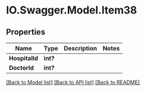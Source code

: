 # IO.Swagger.Model.Item38
## Properties

Name | Type | Description | Notes
------------ | ------------- | ------------- | -------------
**HospitalId** | **int?** |  | 
**DoctorId** | **int?** |  | 

[[Back to Model list]](../README.md#documentation-for-models) [[Back to API list]](../README.md#documentation-for-api-endpoints) [[Back to README]](../README.md)

